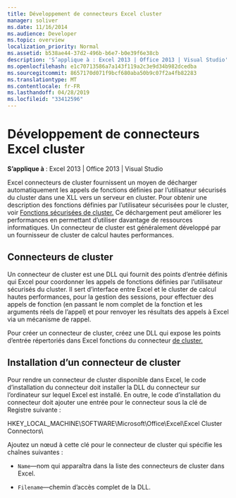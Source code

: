 ```yaml
---
title: Développement de connecteurs Excel cluster
manager: soliver
ms.date: 11/16/2014
ms.audience: Developer
ms.topic: overview
localization_priority: Normal
ms.assetid: b538ae44-37d2-496b-b6e7-b0e39f6e38cb
description: 'S’applique à : Excel 2013 | Office 2013 | Visual Studio'
ms.openlocfilehash: e1c70713586a7a143f119a2c3e9d34b982dcedba
ms.sourcegitcommit: 8657170d071f9bcf680aba50b9c07f2a4fb82283
ms.translationtype: MT
ms.contentlocale: fr-FR
ms.lasthandoff: 04/28/2019
ms.locfileid: "33412596"
---
```

# <a name="developing-excel-cluster-connectors"></a>Développement de connecteurs Excel cluster

**S’applique à** : Excel 2013 | Office 2013 | Visual Studio 
  
Excel connecteurs de cluster fournissent un moyen de décharger automatiquement les appels de fonctions définies par l’utilisateur sécurisés du cluster dans une XLL vers un serveur en cluster. Pour obtenir une description des fonctions définies par l’utilisateur sécurisées pour le cluster, voir [Fonctions sécurisées de cluster.](cluster-safe-functions.md) Ce déchargement peut améliorer les performances en permettant d’utiliser davantage de ressources informatiques. Un connecteur de cluster est généralement développé par un fournisseur de cluster de calcul hautes performances.
  
## <a name="cluster-connectors"></a>Connecteurs de cluster

Un connecteur de cluster est une DLL qui fournit des points d’entrée définis qui Excel pour coordonner les appels de fonctions définies par l’utilisateur sécurisés du cluster. Il sert d’interface entre Excel et le cluster de calcul hautes performances, pour la gestion des sessions, pour effectuer des appels de fonction (en passant le nom complet de la fonction et les arguments réels de l’appel) et pour renvoyer les résultats des appels à Excel via un mécanisme de rappel.
  
Pour créer un connecteur de cluster, créez une DLL qui expose les points d’entrée répertoriés dans Excel fonctions du connecteur [de cluster.](excel-cluster-connector-functions.md)
  
## <a name="installing-a-cluster-connector"></a>Installation d’un connecteur de cluster

Pour rendre un connecteur de cluster disponible dans Excel, le code d’installation du connecteur doit installer la DLL du connecteur sur l’ordinateur sur lequel Excel est installé. En outre, le code d’installation du connecteur doit ajouter une entrée pour le connecteur sous la clé de Registre suivante :
  
HKEY_LOCAL_MACHINE\SOFTWARE\Microsoft\Office\Excel\Excel Cluster Connectors\
  
Ajoutez un nœud à cette clé pour le connecteur de cluster qui spécifie les chaînes suivantes :
  
-  `Name`—nom qui apparaîtra dans la liste des connecteurs de cluster dans Excel.
    
-  `Filename`—chemin d’accès complet de la DLL.
    

